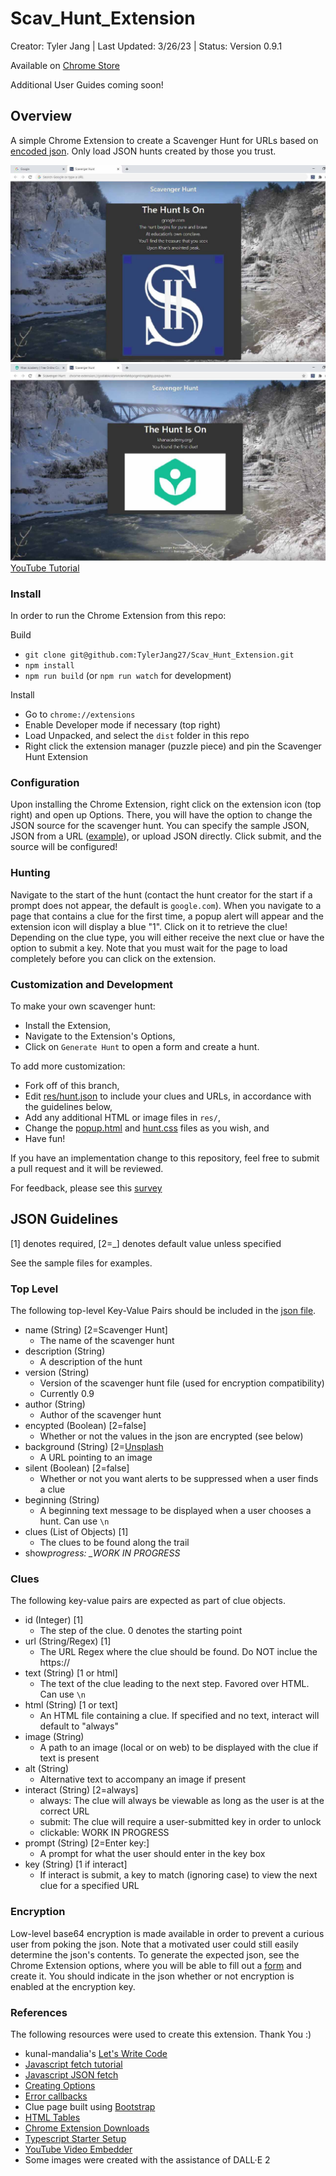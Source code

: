 # Scav_Hunt_Extension

Creator: Tyler Jang |
Last Updated: 3/26/23 |
Status: Version 0.9.1

Available on [Chrome Store](https://chrome.google.com/webstore/detail/scavenger-hunt/opcgbolmjikeaokbmldpfhemaamnfggf?hl=en-US)

Additional User Guides coming soon!

## Overview

A simple Chrome Extension to create a Scavenger Hunt for URLs based on [encoded json](res/hunt.json). Only load JSON hunts created by those you trust.

![image](public/graphics/clue_1.jpg)
![image](public/graphics/clue_2.jpg)
[YouTube Tutorial](https://www.youtube.com/watch?v=yBkaL08VXWs)

### Install

In order to run the Chrome Extension from this repo:

Build

- `git clone git@github.com:TylerJang27/Scav_Hunt_Extension.git`
- `npm install`
- `npm run build` (or `npm run watch` for development)

Install

- Go to `chrome://extensions`
- Enable Developer mode if necessary (top right)
- Load Unpacked, and select the `dist` folder in this repo
- Right click the extension manager (puzzle piece) and pin the Scavenger Hunt Extension

### Configuration

Upon installing the Chrome Extension, right click on the extension icon (top right) and open up Options. There, you will have the option to change the JSON source for the scavenger hunt. You can specify the sample JSON, JSON from a URL ([example](https://raw.githubusercontent.com/TylerJang27/Scav_Hunt_Extension/master/res/hunt.json)), or upload JSON directly. Click submit, and the source will be configured!

### Hunting

<!-- TODO: TYLER GENERATE STARTER HUNTS -->
<!-- TODO: TYLER GENERATE PLUGIN SUPPORT -->

Navigate to the start of the hunt (contact the hunt creator for the start if a prompt does not appear, the default is `google.com`). When you navigate to a page that contains a clue for the first time, a popup alert will appear and the extension icon will display a blue "1". Click on it to retrieve the clue! Depending on the clue type, you will either receive the next clue or have the option to submit a key. Note that you must wait for the page to load completely before you can click on the extension.

### Customization and Development

To make your own scavenger hunt:

- Install the Extension,
- Navigate to the Extension's Options,
- Click on `Generate Hunt` to open a form and create a hunt.

To add more customization:

- Fork off of this branch,
- Edit [res/hunt.json](res/hunt.json) to include your clues and URLs, in accordance with the guidelines below,
- Add any additional HTML or image files in `res/`,
- Change the [popup.html](popup.html) and [hunt.css](hunt.css) files as you wish, and
- Have fun!

If you have an implementation change to this repository, feel free to submit a pull request and it will be reviewed.

For feedback, please see this [survey](https://forms.gle/3ZhvtKasc3WZZF9V7)

## JSON Guidelines

[1] denotes required, [2=_] denotes default value unless specified

See the sample files for examples.

### Top Level

<!-- TODO: TYLER DEVELOP A SCHEMA, INCLUDING A VERSION -->

The following top-level Key-Value Pairs should be included in the [json file](res/hunt.json).

- name (String) [2=Scavenger Hunt]
  - The name of the scavenger hunt
- description (String)
  - A description of the hunt
- version (String)
  - Version of the scavenger hunt file (used for encryption compatibility)
  - Currently 0.9
- author (String)
  - Author of the scavenger hunt
- encypted (Boolean) [2=false]
  - Whether or not the values in the json are encrypted (see below)
- background (String) [2=[Unsplash](https://unsplash.com/photos/J_xAScfz3EE)
  - A URL pointing to an image
- silent (Boolean) [2=false]
  - Whether or not you want alerts to be suppressed when a user finds a clue
- beginning (String)
  - A beginning text message to be displayed when a user chooses a hunt. Can use `\n`
- clues (List of Objects) [1]
  - The clues to be found along the trail
- show*progress: \_WORK IN PROGRESS*

### Clues

The following key-value pairs are expected as part of clue objects.

- id (Integer) [1]
  - The step of the clue. 0 denotes the starting point
- url (String/Regex) [1]
  - The URL Regex where the clue should be found. Do NOT inclue the https://
- text (String) [1 or html]
  - The text of the clue leading to the next step. Favored over HTML. Can use `\n`
- html (String) [1 or text]
  - An HTML file containing a clue. If specified and no text, interact will default to "always"
- image (String)
  - A path to an image (local or on web) to be displayed with the clue if text is present
- alt (String)
  - Alternative text to accompany an image if present
- interact (String) [2=always]
  - always: The clue will always be viewable as long as the user is at the correct URL
  - submit: The clue will require a user-submitted key in order to unlock
  - clickable: WORK IN PROGRESS
- prompt (String) [2=Enter key:]
  - A prompt for what the user should enter in the key box
- key (String) [1 if interact]
  - If interact is submit, a key to match (ignoring case) to view the next clue for a specified URL

### Encryption

Low-level base64 encryption is made available in order to prevent a curious user from poking the json. Note that a motivated user could still easily determine the json's contents. To generate the expected json, see the Chrome Extension options, where you will be able to fill out a [form](encode.html) and create it. You should indicate in the json whether or not encryption is enabled at the encryption key.

### References

The following resources were used to create this extension. Thank You :)

- kunal-mandalia's [Let's Write Code](https://github.com/shama/letswritecode/tree/master/how-to-make-chrome-extensions)
- [Javascript fetch tutorial](<https://www.javascripttutorial.net/javascript-fetch-api/#:~:text=The%20fetch()%20method%20returns,%2F%2F%20handle%20the%20error%20%7D>)
- [Javascript JSON fetch](https://daveceddia.com/unexpected-token-in-json-at-position-0/)
- [Creating Options](https://developer.chrome.com/extensions/options)
- [Error callbacks](https://stackoverflow.com/questions/51600832/how-to-make-chrome-downloads-api-wait-until-a-download-has-ended)
- Clue page built using [Bootstrap](https://getbootstrap.com/)
- [HTML Tables](<https://www.w3schools.com/jsref/met_tablerow_insertcell.asp#:~:text=Insert%20new%20row(s)%20at,cells%20in%20the%20new%20row.>)
- [Chrome Extension Downloads](https://stackoverflow.com/questions/4845215/making-a-chrome-extension-download-a-file/24162238)
- [Typescript Starter Setup](https://github.com/chibat/chrome-extension-typescript-starter/tree/master)
- [YouTube Video Embedder](https://dev.to/bravemaster619/simplest-way-to-embed-a-youtube-video-in-your-react-app-3bk2)
- Some images were created with the assistance of DALL·E 2
